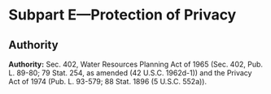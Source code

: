 # Subpart E—Protection of Privacy

## Authority

**Authority:** Sec. 402, Water Resources Planning Act of 1965 (Sec. 402, Pub. L. 89-80; 79 Stat. 254, as amended (42 U.S.C. 1962d-1)) and the Privacy Act of 1974 (Pub. L. 93-579; 88 Stat. 1896 (5 U.S.C. 552a)). 


